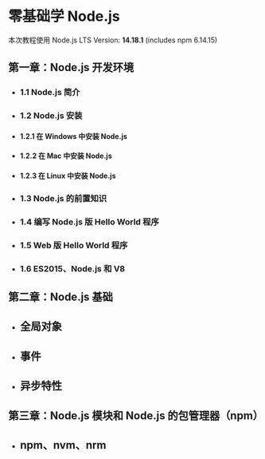 # 零基础学 Node.js

本次教程使用 Node.js LTS Version: **14.18.1** (includes npm 6.14.15)

## 第一章：Node.js 开发环境

- ### 1.1 Node.js 简介

- ### 1.2 Node.js 安装

- #### 1.2.1 在 Windows 中安装 Node.js

- #### 1.2.2 在 Mac 中安装 Node.js

- #### 1.2.3 在 Linux 中安装 Node.js

- ### 1.3 Node.js 的前置知识

- ### 1.4 编写 Node.js 版 Hello World 程序

- ### 1.5 Web 版 Hello World 程序

- ### 1.6 ES2015、Node.js 和 V8

## 第二章：Node.js 基础

- ## 全局对象

- ## 事件

- ## 异步特性

## 第三章：Node.js 模块和 Node.js 的包管理器（npm）

- ## npm、nvm、nrm
